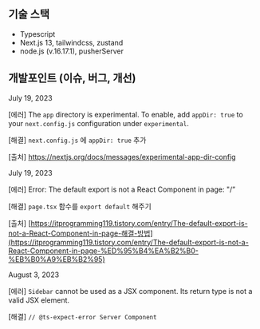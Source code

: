 ## 기술 스택
- Typescript
- Next.js 13, tailwindcss, zustand 
- node.js (v.16.17.1), pusherServer 

## 개발포인트 (이슈, 버그, 개선)
July 19, 2023 

[에러] The `app` directory is experimental. To enable, add `appDir: true` to your `next.config.js` configuration under `experimental`.

[해결] `next.config.js` 에 `appDir: true` 추가

[출처] https://nextjs.org/docs/messages/experimental-app-dir-config


July 19, 2023 

[에러] Error: The default export is not a React Component in page: "/”

[해결] `page.tsx` 함수를 `export default` 해주기

[출처] [https://itprogramming119.tistory.com/entry/The-default-export-is-not-a-React-Component-in-page-해결-방법](https://itprogramming119.tistory.com/entry/The-default-export-is-not-a-React-Component-in-page-%ED%95%B4%EA%B2%B0-%EB%B0%A9%EB%B2%95)


August 3, 2023 

[에러] `Sidebar` cannot be used as a JSX component. Its return type is not a valid JSX element.

[해결] `// @ts-expect-error Server Component`
